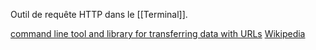 Outil de requête HTTP dans le [[Terminal]].

[command line tool and library for transferring data with URLs](https://curl.haxx.se/)
[Wikipedia](https://fr.wikipedia.org/wiki/CURL)
